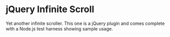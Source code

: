 # jQuery Infinite Scroll

Yet another infinite scroller.  This one is a jQuery plugin and comes complete with a Node.js test harness showing sample usage.


